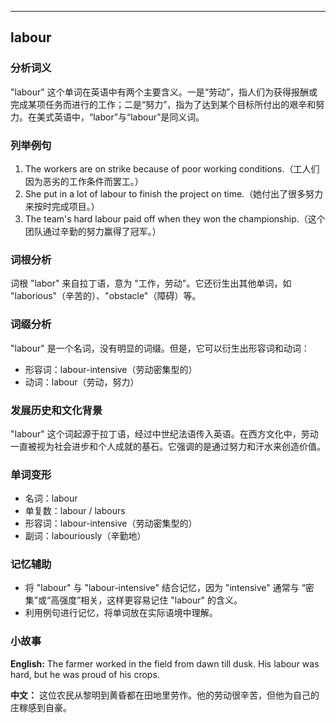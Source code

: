 
---------------
## labour
### 分析词义

"labour" 这个单词在英语中有两个主要含义。一是“劳动”，指人们为获得报酬或完成某项任务而进行的工作；二是“努力”，指为了达到某个目标所付出的艰辛和努力。在美式英语中，“labor”与“labour”是同义词。

### 列举例句

1. The workers are on strike because of poor working conditions.（工人们因为恶劣的工作条件而罢工。）
2. She put in a lot of labour to finish the project on time.（她付出了很多努力来按时完成项目。）
3. The team's hard labour paid off when they won the championship.（这个团队通过辛勤的努力赢得了冠军。）

### 词根分析

词根 "labor" 来自拉丁语，意为 "工作，劳动"。它还衍生出其他单词，如 "laborious"（辛苦的）、"obstacle"（障碍）等。

### 词缀分析

"labour" 是一个名词，没有明显的词缀。但是，它可以衍生出形容词和动词：
- 形容词：labour-intensive（劳动密集型的）
- 动词：labour（劳动，努力）

### 发展历史和文化背景

"labour" 这个词起源于拉丁语，经过中世纪法语传入英语。在西方文化中，劳动一直被视为社会进步和个人成就的基石。它强调的是通过努力和汗水来创造价值。

### 单词变形

- 名词：labour
- 单复数：labour / labours
- 形容词：labour-intensive（劳动密集型的）
- 副词：labouriously（辛勤地）

### 记忆辅助

- 将 "labour" 与 "labour-intensive" 结合记忆，因为 "intensive" 通常与 “密集”或“高强度”相关，这样更容易记住 "labour" 的含义。
- 利用例句进行记忆，将单词放在实际语境中理解。

### 小故事

**English:**
The farmer worked in the field from dawn till dusk. His labour was hard, but he was proud of his crops.

**中文：**
这位农民从黎明到黄昏都在田地里劳作。他的劳动很辛苦，但他为自己的庄稼感到自豪。


